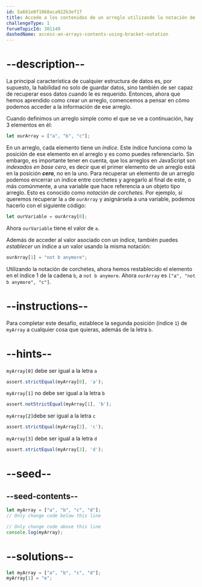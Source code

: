```yaml
---
id: 5a661e0f1068aca922b3ef17
title: Accede a los contenidos de un arreglo utilizando la notación de corchetes
challengeType: 1
forumTopicId: 301149
dashedName: access-an-arrays-contents-using-bracket-notation
---
```


# --description--

La principal característica de cualquier estructura de datos es, por supuesto, la habilidad no solo de guardar datos, sino también de ser capaz de recuperar esos datos cuando le es requerido. Entonces, ahora que hemos aprendido como crear un arreglo, comencemos a pensar en cómo podemos acceder a la información de ese arreglo.

Cuando definimos un arreglo simple como el que se ve a continuación, hay 3 elementos en él:

```js
let ourArray = ["a", "b", "c"];
```

En un arreglo, cada elemento tiene un <dfn>índice</dfn>. Este índice funciona como la posición de ese elemento en el arreglo y es como puedes referenciarlo. Sin embargo, es importante tener en cuenta, que los arreglos en JavaScript son <dfn>indexados en base cero</dfn>, es decir que el primer elemento de un arreglo está en la posición ***cero***, no en la uno. Para recuperar un elemento de un arreglo podemos encerrar un índice entre corchetes y agregarlo al final de este, o más comúnmente, a una variable que hace referencia a un objeto tipo arreglo. Esto es conocido como <dfn>notación de corchetes</dfn>. Por ejemplo, si queremos recuperar la `a` de `ourArray` y asignársela a una variable, podemos hacerlo con el siguiente código:

```js
let ourVariable = ourArray[0];
```

Ahora `ourVariable` tiene el valor de `a`.

Además de acceder al valor asociado con un índice, también puedes *establecer* un índice a un valor usando la misma notación:

```js
ourArray[1] = "not b anymore";
```

Utilizando la notación de corchetes, ahora hemos restablecido el elemento en el índice 1 de la cadena `b`, a `not b anymore`. Ahora `ourArray` es `["a", "not b anymore", "c"]`.

# --instructions--

Para completar este desafío, establece la segunda posición (índice `1`) de `myArray` a cualquier cosa que quieras, además de la letra `b`.

# --hints--

`myArray[0]` debe ser igual a la letra `a`

```js
assert.strictEqual(myArray[0], 'a');
```

`myArray[1]` no debe ser igual a la letra `b`

```js
assert.notStrictEqual(myArray[1], 'b');
```

`myArray[2]`debe ser igual a la letra `c`

```js
assert.strictEqual(myArray[2], 'c');
```

`myArray[3]` debe ser igual a la letra `d`

```js
assert.strictEqual(myArray[3], 'd');
```

# --seed--

## --seed-contents--

```js
let myArray = ["a", "b", "c", "d"];
// Only change code below this line

// Only change code above this line
console.log(myArray);
```

# --solutions--

```js
let myArray = ["a", "b", "c", "d"];
myArray[1] = "e";
```
